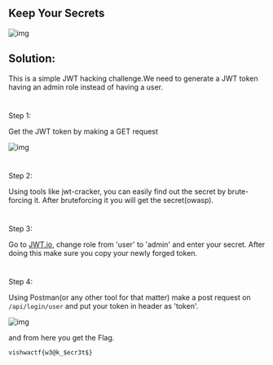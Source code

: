 ## Keep Your Secrets

![img](https://i.imgur.com/C3CWimb.png)

## Solution:

This is a simple JWT hacking challenge.We need to generate a JWT token having an admin role instead of having a user.

#

Step 1:

Get the JWT token by making a GET request

![img](https://i.imgur.com/KCgULci.png)

#

Step 2:

Using tools like jwt-cracker, you can easily find out the secret by brute-forcing it. After bruteforcing it you will get the secret(owasp).

#

Step 3:

Go to [JWT.io](https://jwt.io), change role from 'user' to 'admin' and enter your secret. After doing this make sure you copy your newly forged token.

#

Step 4:

Using Postman(or any other tool for that matter) make a post request on `/api/login/user` and put your token in header as 'token'.

![img](https://i.imgur.com/8M9sO8i.png)

and from here you get the Flag.

`vishwactf{w3@k_$ecr3t$}`

